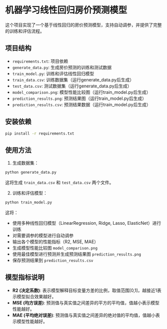 # 机器学习线性回归房价预测模型

这个项目实现了一个基于线性回归的房价预测模型，支持自动调参，并提供了完整的训练和评估流程。

## 项目结构

- `requirements.txt`: 项目依赖
- `generate_data.py`: 生成房价预测的训练和测试数据
- `train_model.py`: 训练和评估线性回归模型
- `train_data.csv`: 训练数据集（运行generate_data.py后生成）
- `test_data.csv`: 测试数据集（运行generate_data.py后生成）
- `model_comparison.png`: 模型性能比较图（运行train_model.py后生成）
- `prediction_results.png`: 预测结果图（运行train_model.py后生成）
- `prediction_results.csv`: 预测结果数据（运行train_model.py后生成）

## 安装依赖

```bash
pip install -r requirements.txt
```

## 使用方法

1. 生成数据集：

```bash
python generate_data.py
```

这将生成 `train_data.csv` 和 `test_data.csv` 两个文件。

2. 训练和评估模型：

```bash
python train_model.py
```

这将：
- 使用多种线性回归模型（LinearRegression, Ridge, Lasso, ElasticNet）进行训练
- 对需要调参的模型进行自动调参
- 输出各个模型的性能指标（R2, MSE, MAE）
- 生成模型性能比较图 `model_comparison.png`
- 使用最佳模型进行预测并生成预测结果图 `prediction_results.png`
- 保存预测结果到 `prediction_results.csv`

## 模型指标说明

- **R2 (决定系数)**: 表示模型解释目标变量方差的比例，取值范围[0,1]，越接近1表示模型拟合效果越好。
- **MSE (均方误差)**: 预测值与真实值之间差异的平方的平均值，值越小表示模型性能越好。
- **MAE (平均绝对误差)**: 预测值与真实值之间差异的绝对值的平均值，值越小表示模型性能越好。